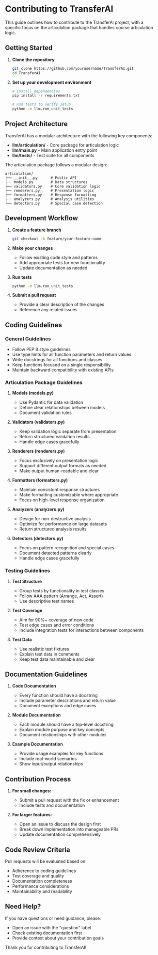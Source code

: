 # Contributing to TransferAI

This guide outlines how to contribute to the TransferAI project, with a specific focus on the articulation package that handles course articulation logic.

## Getting Started

1. **Clone the repository**
   ```bash
   git clone https://github.com/yourusername/TransferAI.git
   cd TransferAI
   ```

2. **Set up your development environment**
   ```bash
   # Install dependencies
   pip install -r requirements.txt
   
   # Run tests to verify setup
   python -m llm.run_unit_tests
   ```

## Project Architecture

TransferAI has a modular architecture with the following key components:

- **llm/articulation/** - Core package for articulation logic
- **llm/main.py** - Main application entry point
- **llm/tests/** - Test suite for all components

The articulation package follows a modular design:

```
articulation/
├── __init__.py      # Public API
├── models.py        # Data structures
├── validators.py    # Core validation logic
├── renderers.py     # Presentation logic
├── formatters.py    # Response formatting
├── analyzers.py     # Analysis utilities
└── detectors.py     # Special case detection
```

## Development Workflow

1. **Create a feature branch**
   ```bash
   git checkout -b feature/your-feature-name
   ```

2. **Make your changes**
   - Follow existing code style and patterns
   - Add appropriate tests for new functionality
   - Update documentation as needed

3. **Run tests**
   ```bash
   python -m llm.run_unit_tests
   ```

4. **Submit a pull request**
   - Provide a clear description of the changes
   - Reference any related issues

## Coding Guidelines

### General Guidelines

- Follow PEP 8 style guidelines
- Use type hints for all function parameters and return values
- Write docstrings for all functions and classes
- Keep functions focused on a single responsibility
- Maintain backward compatibility with existing APIs

### Articulation Package Guidelines

1. **Models (models.py)**
   - Use Pydantic for data validation
   - Define clear relationships between models
   - Document validation rules

2. **Validators (validators.py)**
   - Keep validation logic separate from presentation
   - Return structured validation results
   - Handle edge cases gracefully

3. **Renderers (renderers.py)**
   - Focus exclusively on presentation logic
   - Support different output formats as needed
   - Make output human-readable and clear

4. **Formatters (formatters.py)**
   - Maintain consistent response structures
   - Make formatting customizable where appropriate
   - Focus on high-level response organization

5. **Analyzers (analyzers.py)**
   - Design for non-destructive analysis
   - Optimize for performance on large datasets
   - Return structured analysis results

6. **Detectors (detectors.py)**
   - Focus on pattern recognition and special cases
   - Document detected patterns clearly
   - Handle edge cases gracefully

### Testing Guidelines

1. **Test Structure**
   - Group tests by functionality in test classes
   - Follow AAA pattern (Arrange, Act, Assert)
   - Use descriptive test names

2. **Test Coverage**
   - Aim for 90%+ coverage of new code
   - Test edge cases and error conditions
   - Include integration tests for interactions between components

3. **Test Data**
   - Use realistic test fixtures
   - Explain test data in comments
   - Keep test data maintainable and clear

## Documentation Guidelines

1. **Code Documentation**
   - Every function should have a docstring
   - Include parameter descriptions and return value
   - Document exceptions and edge cases

2. **Module Documentation**
   - Each module should have a top-level docstring
   - Explain module purpose and key concepts
   - Document relationships with other modules

3. **Example Documentation**
   - Provide usage examples for key functions
   - Include real-world scenarios
   - Show input/output relationships

## Contribution Process

1. **For small changes:**
   - Submit a pull request with the fix or enhancement
   - Include tests and documentation

2. **For larger features:**
   - Open an issue to discuss the design first
   - Break down implementation into manageable PRs
   - Update documentation comprehensively

## Code Review Criteria

Pull requests will be evaluated based on:
- Adherence to coding guidelines
- Test coverage and quality
- Documentation completeness
- Performance considerations
- Maintainability and readability

## Need Help?

If you have questions or need guidance, please:
- Open an issue with the "question" label
- Check existing documentation first
- Provide context about your contribution goals

Thank you for contributing to TransferAI! 